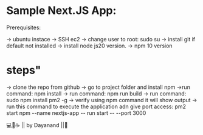 # Sample Next.JS App:
Prerequisites:

-> ubuntu instace
-> SSH ec2 
-> change user to root:  sudo su
-> install git if default not installed
-> install node js20 version.
-> npm 10 version

# steps"
-> clone the repo from github
-> go to project folder and install npm
->run command:  npm install
-> run command: npm run build
-> run command: sudo npm install pm2 -g
-> verify using npm command it will show output
-> run this command to execute the application adn give port access: 
pm2 start npm --name nextjs-app -- run start -- --port 3000


💻💖☕ || by Dayanand ||🙏
